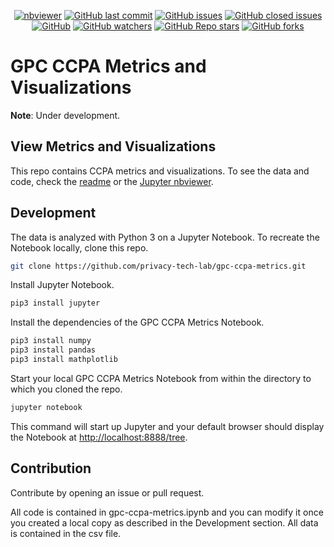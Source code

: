 <p align="center">
  <a href="https://nbviewer.jupyter.org/github/privacy-tech-lab/gpc-ccpa-metrics/blob/main/gpc-ccpa-metrics.ipynb"><img alt="nbviewer" src="https://img.shields.io/badge/jupyter_notebooks-nbviewer-purple.svg"></a>
  <a href="https://github.com/privacy-tech-lab/gpc-ccpa-metrics/commits/main"><img alt="GitHub last commit" src="https://img.shields.io/github/last-commit/privacy-tech-lab/gpc-ccpa-metrics"></a>
  <a href="https://github.com/privacy-tech-lab/gpc-ccpa-metrics/issues"><img alt="GitHub issues" src="https://img.shields.io/github/issues-raw/privacy-tech-lab/gpc-ccpa-metrics"></a>
  <a href="https://github.com/privacy-tech-lab/gpc-ccpa-metrics/issues?q=is%3Aissue+is%3Aclosed+"><img alt="GitHub closed issues" src="https://img.shields.io/github/issues-closed-raw/privacy-tech-lab/gpc-ccpa-metrics"></a>
  <a href="https://github.com/privacy-tech-lab/gpc-ccpa-metrics/blob/main/LICENSE"><img alt="GitHub" src="https://img.shields.io/github/license/privacy-tech-lab/gpc-ccpa-metrics"></a>
  <a href="https://github.com/privacy-tech-lab/gpc-ccpa-metrics/watchers"><img alt="GitHub watchers" src="https://img.shields.io/github/watchers/privacy-tech-lab/gpc-ccpa-metrics?style=social"></a>
  <a href="https://github.com/privacy-tech-lab/gpc-ccpa-metrics/stargazers"><img alt="GitHub Repo stars" src="https://img.shields.io/github/stars/privacy-tech-lab/gpc-ccpa-metrics?style=social"></a>
  <a href="https://github.com/privacy-tech-lab/gpc-ccpa-metrics/network/members"><img alt="GitHub forks" src="https://img.shields.io/github/forks/privacy-tech-lab/gpc-ccpa-metrics?style=social"></a>
</p>

# GPC CCPA Metrics and Visualizations

**Note**: Under development.

## View Metrics and Visualizations

This repo contains CCPA metrics and visualizations. To see the data and code, check the [readme](https://github.com/privacy-tech-lab/gpc-ccpa-metrics/blob/main/gpc-ccpa-metrics.ipynb) or the [Jupyter nbviewer](https://nbviewer.jupyter.org/github/privacy-tech-lab/gpc-ccpa-metrics/blob/main/gpc-ccpa-metrics.ipynb).

## Development

The data is analyzed with Python 3 on a Jupyter Notebook. To recreate the Notebook locally, clone this repo.

```bash
git clone https://github.com/privacy-tech-lab/gpc-ccpa-metrics.git
```

Install Jupyter Notebook.

```bash
pip3 install jupyter
```

Install the dependencies of the GPC CCPA Metrics Notebook.

```bash
pip3 install numpy
pip3 install pandas
pip3 install mathplotlib
```

Start your local GPC CCPA Metrics Notebook from within the directory to which you cloned the repo.

```bash
jupyter notebook
```

This command will start up Jupyter and your default browser should display the Notebook at <http://localhost:8888/tree>.

## Contribution

Contribute by opening an issue or pull request.

All code is contained in gpc-ccpa-metrics.ipynb and you can modify it once you created a local copy as described in the Development section.
All data is contained in the csv file.
